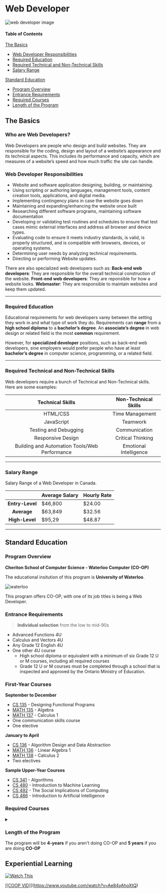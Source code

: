 **Web Developer**
=============

![web developer image](https://miro.medium.com/max/8576/1*EE4IrlniNAhubIUrFqV3FQ.jpeg)

#### **Table of Contents**

[The Basics](#The-Basics)
* [Web Developer Responsibilities](#Web-Developer-Responsibilities)
* [Required Education](#Required-Education)
* [Required Technical and Non-Technical Skills](#Required-Technical-and-Non-Technical-Skills)
* [Salary Range](#Salary-Range)

[Standard Education](#Standard-Education)
* [Program Overview](#Program-Overview)
* [Entrance Requirements](#Entrance-Requirements)
* [Required Courses](#Required-Courses)
* [Length of the Program](#Length-of-the-Program)



## The Basics

### Who are Web Developers?
Web Developers are people who design and build websites. They are responsible for the coding, design and layout of a website’s appearance and its technical aspects. This includes its performance and capacity, which are measures of a website’s speed and how much traffic the site can handle.

### **Web Developer Responsibilities**
* Website and software application designing, building, or maintaining.
* Using scripting or authoring languages, management tools, content creation tools, applications, and digital media.
* Implementing contingency plans in case the website goes down
* Maintaining and expanding/enhancing the website once built
* Researching different software programs, maintaining software documentation
* Developing or validating test routines and schedules to ensure that test cases mimic external interfaces and address all browser and device types.
* Evaluating code to ensure it meets industry standards, is valid, is properly structured, and is compatible with browsers, devices, or operating systems.
* Determining user needs by analyzing technical requirements.
* Directing or performing Website updates.

There are also specialized web developers such as:
**Back-end web developers**: They are responsible for the overall technical construction of the website.
**Front-end web developers**: They are reponsible for how a website looks. 
**Webmaster**: They are responsible to maintain websites and keep them updated. 

---

### **Required Education**

Educational requirements for web developers varey between the setting they work in and what type of work they do. Requirements can **range** from a **high school diploma** to a **bachelor’s degree**. An **associate’s degree** in web design or related field is the most **common** requirement. 

However, for **specialized developer** positions, such as back-end web developers, sine employers would prefer people who have at least **bachelor’s degree** in computer science, programming, or a related field.

---

### **Required Technical and Non-Technical Skills**

Web developers require a bunch of Technical and Non-Technical skills. Here are some examples:

| Technical Skills | Non-Technical Skills|
| :---------------:| :-----------------: |
| HTML/CSS         | Time Management     |
| JavaScript       | Teamwork            |
| Testing and Debugging | Communication |
| Responsive Design     | Critical Thinking |
| Building and Automation Tools/Web Performance | Emotional Intelligence |

---

### **Salary Range**

Salary Range of a Web Developer in Canada. 

|                  | Average Salary | Hourly Rate |
|:---------------: |----------------|-------------|
| **Entry-Level**  | $46,800        | $24.00      |
| **Average**      | $63,849        | $32.56      |
| **High-Level**   | $95,29         | $48.87      | 

---

## **Standard Education**

### Program Overview

**Cheriton School of Computer Science - Waterloo Computer (CO-OP)**

The educational insitution of this program is **University of Waterloo**.

![waterloo](https://upload.wikimedia.org/wikipedia/en/6/6e/University_of_Waterloo_seal.svg)

This program offers CO-OP, with one of its job titles is being a Web Developer.  

### Entrance Requirements 

> **Individual selection** from the low to mid-90s
  
  * Advanced Functions 4U
  * Calculus and Vectors 4U
  * Any Grade 12 English 4U
  * One other 4U course
    * High school diploma or equivalent with a minimum of six Grade 12 U or M courses, including all required courses
    * Grade 12 U or M courses must be completed through a school that is inspected and approved by the Ontario Ministry of Education.

### First-Year Courses

**September to December**
  * [CS 135](https://ucalendar.uwaterloo.ca/2122/COURSE/course-CS.html#CS135) - Designing Functional Programs
  * [MATH 135](https://ucalendar.uwaterloo.ca/2122/COURSE/course-MATH.html#MATH135) - Algebra
  * [MATH 137](https://ucalendar.uwaterloo.ca/2122/COURSE/course-MATH.html#MATH137) - Calculus 1
  * One communication skills course
  * One elective

**January to April**
  * [CS 136](https://ucalendar.uwaterloo.ca/2122/COURSE/course-CS.html#CS136) - Algorithm Design and Data Abstraction
  * [MATH 136](https://ucalendar.uwaterloo.ca/2122/COURSE/course-MATH.html#MATH136) - Linear Algebra 1
  * [MATH 138](https://ucalendar.uwaterloo.ca/2122/COURSE/course-MATH.html#MATH138) - Calculus 2
  * Two electives

**Sample Upper-Year Courses**
  * [CS 341](https://ucalendar.uwaterloo.ca/2122/COURSE/course-CS.html#CS341) - Algorithms
  * [CS 480](https://ucalendar.uwaterloo.ca/2122/COURSE/course-CS.html#CS480) - Introduction to Machine Learning
  * [CS 492](https://ucalendar.uwaterloo.ca/2122/COURSE/course-CS.html#CS492) - The Social Implications of Computing
  * [CS 486](https://ucalendar.uwaterloo.ca/2122/COURSE/course-CS.html#CS486) - Introduction to Artificial Intelligence

### Required Courses

<details>

<summary> </summary>

**One of**
* CS 115 Introduction to Computer Science 1
* CS 135 Designing Functional Programs
* CS 145 Designing Functional Programs (Advanced Level)

**One of**
* CS 136 Elementary Algorithm Design and Data Abstraction
* CS 146 Elementary Algorithm Design and Data Abstraction (Advanced Level)

**One of**
* MATH 127 Calculus 1 for the Sciences
* MATH 137 Calculus 1 for Honours Mathematics
* MATH 147 Calculus 1 (Advanced Level)

**One of**
* MATH 128 Calculus 2 for the Sciences
* MATH 138 Calculus 2 for Honours Mathematics
* MATH 148 Calculus 2 (Advanced Level)

**One of**
* MATH 135 Algebra for Honours Mathematics
* MATH 145 Algebra (Advanced Level)

**One of**
* MATH 136 Linear Algebra 1 for Honours Mathematics
* MATH 146 Linear Algebra 1 (Advanced Level)

**One of**
* MATH 239 Introduction to Combinatorics
* MATH 249 Introduction to Combinatorics (Advanced Level)

**One of**
* STAT 230 Probability
* STAT 240 Probability (Advanced Level)

**One of**
* STAT 231 Statistics
* STAT 241 Statistics (Advanced Level)

**All of**
* CS 240 Data Structures and Data Management
* CS 241 Foundations of Sequential Programs
* CS 245 Logic and Computation
* CS 246 Object-Oriented Software Development
* CS 251 Computer Organization and Design
* CS 341 Algorithms
* CS 350 Operating Systems
* Three additional CS courses chosen from CS 340-CS 398, CS 440-CS 489.
 
 > *Two addtional CS courses chosen from C S 440-CS 489*
 > *One additional course chosen from*

</details>

### Length of the Program

The program will be **4-years** if you aren't doing CO-OP and **5 years** if you are doing **CO-OP** 

## Experiential Learning

<a href="https://www.youtube.com/watch?v=Ae84yAhoXtQ" target="_blank"><img src="https://uwaterloo.ca/future-students/sites/ca.future-students/files/styles/wide-body-750px-wide/public/uploads/images/math_header_3.jpg?itok=aNXUKZy6" alt="Watch This"/></a>

[![COOP VID]](https://uwaterloo.ca/future-students/sites/ca.future-students/files/styles/wide-body-750px-wide/public/uploads/images/math_header_3.jpg?itok=aNXUKZy6)](https://www.youtube.com/watch?v=Ae84yAhoXtQ)